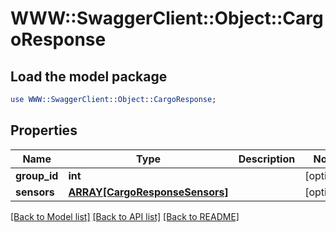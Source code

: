 # WWW::SwaggerClient::Object::CargoResponse

## Load the model package
```perl
use WWW::SwaggerClient::Object::CargoResponse;
```

## Properties
Name | Type | Description | Notes
------------ | ------------- | ------------- | -------------
**group_id** | **int** |  | [optional] 
**sensors** | [**ARRAY[CargoResponseSensors]**](CargoResponseSensors.md) |  | [optional] 

[[Back to Model list]](../README.md#documentation-for-models) [[Back to API list]](../README.md#documentation-for-api-endpoints) [[Back to README]](../README.md)


